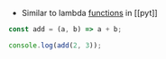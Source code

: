 - Similar to lambda [functions](computer-science/docs/javascript/functions.md) in [[pyt]]

```javascript
const add = (a, b) => a + b; 

console.log(add(2, 3));
```